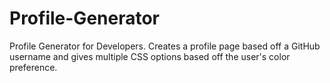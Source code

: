 # Profile-Generator
Profile Generator for Developers. Creates a profile page based off a GitHub username and gives multiple CSS options based off the user's color preference.
